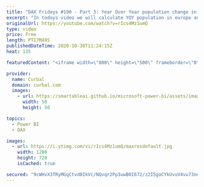 ```yaml
---
title: "DAX Fridays #190 - Part 3: Year Over Year population change in Europe with Eurostat API"
excerpt: "In todays video we will calculate YOY population in europe and finalize the report we started on this series.   Link to Previous videos: How Eurostat API works: https://www.youtube.com/watch?v=UwXo1OcwbAg  Build a report based on Eurostat data. We will get total population and population growth and map"
originalUrl: https://youtube.com/watch?v=rIcs4Mz1umQ
type: video
price: Free
length: PT17M49S
publishedDateTime: 2020-10-30T11:24:15Z
heat: 135

featuredContent: "<iframe width=\"800\" height=\"500\" frameborder=\"0\" src=\"https://www.youtube.com/embed/rIcs4Mz1umQ\" allow=\"accelerometer; autoplay; encrypted-media; gyroscope; picture-in-picture\" allowfullscreen></iframe>"

provider:
  name: Curbal
  domain: curbal.com
  images:
    - url: https://smartableai.github.io/microsoft-power-bi/assets/images/organizations/curbal.com-50x50.jpg
      width: 50
      height: 50

topics:
  - Power BI
  - DAX

images:
  - url: https://i.ytimg.com/vi/rIcs4Mz1umQ/maxresdefault.jpg
    width: 1280
    height: 720
    isCached: true

secured: "9cWHvX3TRyMGqCtvd0IkVc/NQvqr2Pp3uwB0I672/z2I5goCYkUvuV4vu73nookQ/9s7Sbp19ZP5kwzjsfKFX6cAtIJKDxGRmB14sZMlyONlWhaOZ+b8wNbjumHpOYtGAWKJ/MRu2Rbed1bDb8d3ADFOCMMqvDyGvvBJy6vhk7qwjHeSLy+Q5FoPPjWOr0bukek6+K6IFWpRmXX0pYew2KLg0x/zUKzxcOGYeEy4sCnOqb2P8WZMJNdnGfKZg4VNjSYjJw+aUlH8sx5oF5c90/W68zvBJehLonh6irHoN1OhkHUnzmJoSyaCUOkMJ5nIJKClFvtHRUA2rYU1RYfRRrcZ8bZQEGmr0pp6oxnOo513feEI51uG/MNeoXnoXa0VoNocQywunLGnjk7wqMLDEfnq3V0bzrg3sIXz1M04cOo=;VorzMnwPoD1TJjdy/wJxjQ=="
---
```


